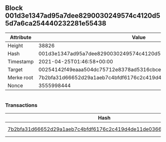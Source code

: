 ## Block 001d3e1347ad95a7dee8290030249574c4120d55d7a6ca254440232281e55438

Attribute | Value
--- | ---
Height | 38826
Hash | 001d3e1347ad95a7dee8290030249574c4120d55d7a6ca254440232281e55438
Timestamp | 2021-04-25T01:46:58+00:00
Target | 00254142f49eaaa504dc75712e8378ad5316cbcead634704b3734b6271167cc4
Merke root | 7b2bfa31d66652d29a1aeb7c4bfdf6176c2c419d4de11de03664f8a2110603a9
Nonce | 3555998444

```

```

### Transactions

Hash | Amount
--- | ---
[7b2bfa31d66652d29a1aeb7c4bfdf6176c2c419d4de11de03664f8a2110603a9](7b2bfa31d66652d29a1aeb7c4bfdf6176c2c419d4de11de03664f8a2110603a9.md) | 10.00000000 SKEPTI 
